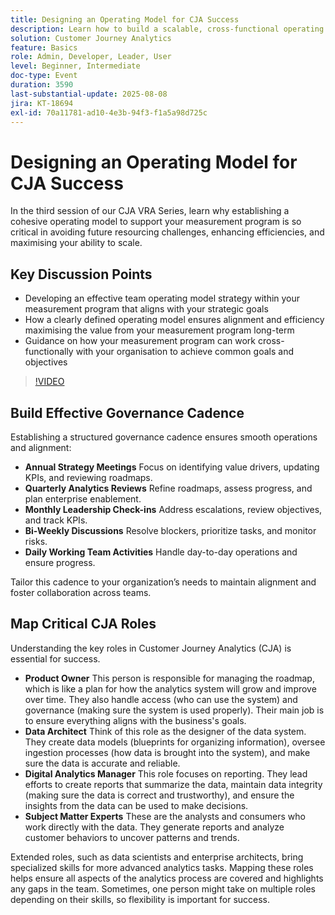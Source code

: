 ```yaml
---
title: Designing an Operating Model for CJA Success
description: Learn how to build a scalable, cross-functional operating model that aligns your CJA measurement program with strategic goals and drives long-term efficiency and impact.
solution: Customer Journey Analytics
feature: Basics
role: Admin, Developer, Leader, User
level: Beginner, Intermediate
doc-type: Event
duration: 3590
last-substantial-update: 2025-08-08
jira: KT-18694
exl-id: 70a11781-ad10-4e3b-94f3-f1a5a98d725c
---
```

# Designing an Operating Model for CJA Success

In the third session of our CJA VRA Series, learn why establishing a cohesive operating model to support your measurement program is so critical in avoiding future resourcing challenges, enhancing efficiencies, and maximising your ability to scale.

## Key Discussion Points

* Developing an effective team operating model strategy within your measurement program that aligns with your strategic goals
* How a clearly defined operating model ensures alignment and efficiency maximising the value from your measurement program long-term
* Guidance on how your measurement program can work cross-functionally with your organisation to achieve common goals and objectives

>[!VIDEO](https://video.tv.adobe.com/v/3470541/?learn=on&enablevpops)


## Build Effective Governance Cadence

Establishing a structured governance cadence ensures smooth operations and alignment:

* **Annual Strategy Meetings** Focus on identifying value drivers, updating KPIs, and reviewing roadmaps.
* **Quarterly Analytics Reviews** Refine roadmaps, assess progress, and plan enterprise enablement.
* **Monthly Leadership Check-ins** Address escalations, review objectives, and track KPIs.
* **Bi-Weekly Discussions** Resolve blockers, prioritize tasks, and monitor risks.
* **Daily Working Team Activities** Handle day-to-day operations and ensure progress.

Tailor this cadence to your organization’s needs to maintain alignment and foster collaboration across teams.

## Map Critical CJA Roles

Understanding the key roles in Customer Journey Analytics (CJA) is essential for success.

* **Product Owner** This person is responsible for managing the roadmap, which is like a plan for how the analytics system will grow and improve over time. They also handle access (who can use the system) and governance (making sure the system is used properly). Their main job is to ensure everything aligns with the business's goals.
* **Data Architect** Think of this role as the designer of the data system. They create data models (blueprints for organizing information), oversee ingestion processes (how data is brought into the system), and make sure the data is accurate and reliable.
* **Digital Analytics Manager** This role focuses on reporting. They lead efforts to create reports that summarize the data, maintain data integrity (making sure the data is correct and trustworthy), and ensure the insights from the data can be used to make decisions.
* **Subject Matter Experts** These are the analysts and consumers who work directly with the data. They generate reports and analyze customer behaviors to uncover patterns and trends.

Extended roles, such as data scientists and enterprise architects, bring specialized skills for more advanced analytics tasks. Mapping these roles helps ensure all aspects of the analytics process are covered and highlights any gaps in the team. Sometimes, one person might take on multiple roles depending on their skills, so flexibility is important for success.
